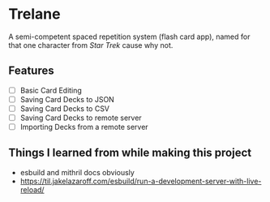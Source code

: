 # Trelane
A semi-competent spaced repetition system (flash card app), named for that one character from _Star Trek_ cause why not.

## Features
- [ ] Basic Card Editing
- [ ] Saving Card Decks to JSON
- [ ] Saving Card Decks to CSV
- [ ] Saving Card Decks to remote server
- [ ] Importing Decks from a remote server

## Things I learned from while making this project
- esbuild and mithril docs obviously
- https://til.jakelazaroff.com/esbuild/run-a-development-server-with-live-reload/
